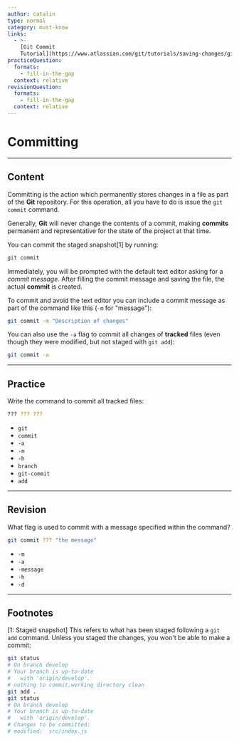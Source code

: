 ```yaml
---
author: catalin
type: normal
category: must-know
links:
  - >-
    [Git Commit
    Tutorial](https://www.atlassian.com/git/tutorials/saving-changes/git-commit){website}
practiceQuestion:
  formats:
    - fill-in-the-gap
  context: relative
revisionQuestion:
  formats:
    - fill-in-the-gap
  context: relative
---
```


# Committing


---

## Content

Committing is the action which permanently stores changes in a file as part of the **Git** repository. For this operation, all you have to do is issue the `git commit` command.

Generally, **Git** will never change the contents of a commit, making **commits** permanent and representative for the state of the project at that time.

You can commit the staged snapshot[1] by running:

```bash
git commit
```

Immediately, you will be prompted with the default text editor asking for a *commit message*. After filling the commit message and saving the file, the actual **commit** is created.

To commit and avoid the text editor you can include a commit message as part of the command like this (`-m` for "message"):

```bash
git commit -m "Description of changes"
```

You can also use the `-a` flag to commit all changes of **tracked** files (even though they were modified, but not staged with `git add`):

```bash
git commit -a
```


---

## Practice

Write the command to commit all tracked files:

```bash
??? ??? ???
```

- `git`
- `commit`
- `-a`
- `-m`
- `-h`
- `branch`
- `git-commit`
- `add`


---

## Revision

What flag is used to commit with a message specified within the command?

```bash
git commit ??? "the message"
```

- `-m`
- `-a`
- `-message`
- `-h`
- `-d`


---

## Footnotes

[1: Staged snapshot]
This refers to what has been staged following a `git add` command. Unless you staged the changes, you won't be able to make a commit:

```bash
git status
# On branch develop
# Your branch is up-to-date
#   with 'origin/develop'.
# nothing to commit,working directory clean
git add .
git status
# On branch develop
# Your branch is up-to-date
#   with 'origin/develop'.
# Changes to be committed:
# modified:  src/index.js
```
